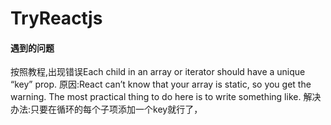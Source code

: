 # TryReactjs

#### 遇到的问题
按照教程,出现错误Each child in an array or iterator should have a unique “key” prop.
原因:React can’t know that your array is static, so you get the warning. The most practical thing to do here is to write something like.
解决办法:只要在循环的每个子项添加一个key就行了，
